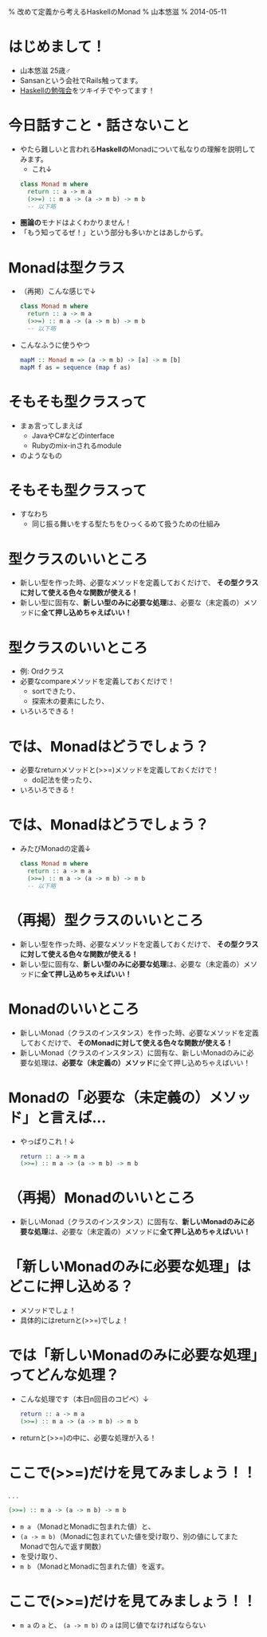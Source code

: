 % 改めて定義から考えるHaskellのMonad
% 山本悠滋
% 2014-05-11

# はじめまして！

- 山本悠滋 25歳♂
- Sansanという会社でRails触ってます。
- [Haskellの勉強会](http://connpass.com/series/754/)をツキイチでやってます！

# 今日話すこと・話さないこと

- やたら難しいと言われる**Haskellの**Monadについて私なりの理解を説明してみます。
    - これ↓
    ```haskell
    class Monad m where
      return :: a -> m a
      (>>=) :: m a -> (a -> m b) -> m b
      -- 以下略
    ```
- **圏論の**モナドはよくわかりません！
- 「もう知ってるぜ！」という部分も多いかとはあしからず。
<!-- すでに知ってるよ！みたいな話かもしれませんが... -->

# Monadは型クラス

- （再掲）こんな感じで↓

    ```haskell
    class Monad m where
      return :: a -> m a
      (>>=) :: m a -> (a -> m b) -> m b
      -- 以下略
    ```

- こんなふうに使うやつ

    ```haskell
    mapM :: Monad m => (a -> m b) -> [a] -> m [b]
    mapM f as = sequence (map f as)
    ```

# そもそも型クラスって

- まぁ言ってしまえば
    - JavaやC#などのinterface
    - Rubyのmix-inされるmodule
- のようなもの

# そもそも型クラスって

- すなわち
    - 同じ振る舞いをする型たちをひっくるめて扱うための仕組み

# 型クラスのいいところ

- 新しい型を作った時、必要なメソッドを定義しておくだけで、
  **その型クラスに対して使える色々な関数が使える！**
- 新しい型に固有な、**新しい型のみに必要な処理**は、必要な（未定義の）メソッドに**全て押し込めちゃえばいい！**

# 型クラスのいいところ

- 例: Ordクラス
- 必要なcompareメソッドを定義しておくだけで！
    - sortできたり、
    - 探索木の要素にしたり、
- いろいろできる！

# では、Monadはどうでしょう？

- 必要なreturnメソッドと(\>\>=)メソッドを定義しておくだけで！
    - do記法を使ったり、
- いろいろできる！

# では、Monadはどうでしょう？

- みたびMonadの定義↓

    ```haskell
    class Monad m where
      return :: a -> m a
      (>>=) :: m a -> (a -> m b) -> m b
      -- 以下略
    ```

# （再掲）型クラスのいいところ

- 新しい型を作った時、必要なメソッドを定義しておくだけで、
  **その型クラスに対して使える色々な関数が使える！**
- 新しい型に固有な、**新しい型のみに必要な処理**は、必要な（未定義の）メソッドに**全て押し込めちゃえばいい！**

# Monadのいいところ

- 新しいMonad（クラスのインスタンス）を作った時、必要なメソッドを定義しておくだけで、
  **そのMonadに対して使える色々な関数が使える！**
- 新しいMonad（クラスのインスタンス）に固有な、新しいMonadのみに必要な処理は、**必要な（未定義の）メソッド**に全て押し込めちゃえばいい！

# Monadの「必要な（未定義の）メソッド」と言えば...

- やっぱりこれ！↓

    ```haskell
    return :: a -> m a
    (>>=) :: m a -> (a -> m b) -> m b
    ```

# （再掲）Monadのいいところ

- 新しいMonad（クラスのインスタンス）に固有な、**新しいMonadのみに必要な処理**は、必要な（未定義の）メソッドに**全て押し込めちゃえばいい！**

# 「新しいMonadのみに必要な処理」はどこに押し込める？

- メソッドでしょ！
- 具体的にはreturnと(\>\>=)でしょ！

# では「新しいMonadのみに必要な処理」ってどんな処理？

- こんな処理です（本日n回目のコピペ）↓

    ```haskell
    return :: a -> m a
    (>>=) :: m a -> (a -> m b) -> m b
    ```

- returnと(\>\>=)の中に、必要な処理が入る！

# ここで(\>\>=)だけを見てみましょう！！

. . .

```haskell
(>>=) :: m a -> (a -> m b) -> m b
```

- `m a` （MonadとMonadに包まれた値）と、
- `(a -> m b)`（Monadに包まれていた値を受け取り、別の値にしてまたMonadで包んで返す関数）
- を受け取り、
- `m b` （MonadとMonadに包まれた値）を返す。

# ここで(\>\>=)だけを見てみましょう！！

- `m a` の `a` と、 `(a -> m b)` の `a` は同じ値でなければならない
